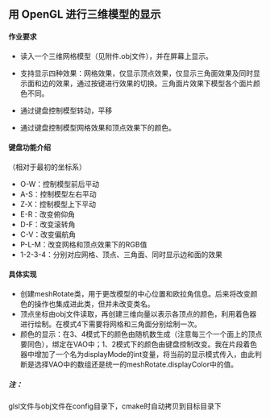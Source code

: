 ## 用 OpenGL 进行三维模型的显示

#### 作业要求

* 读入一个三维网格模型（见附件.obj文件），并在屏幕上显示。
* 支持显示四种效果：网格效果，仅显示顶点效果，仅显示三角面效果及同时显示面和边的效果，通过按键进行效果的切换。三角面片效果下模型各个面片颜色不同。

* 通过键盘控制模型转动，平移

* 通过键盘控制模型网格效果和顶点效果下的颜色。

####  键盘功能介绍 

（相对于最初的坐标系）

* O-W：控制模型前后平动
* A-S：控制模型左右平动
* Z-X：控制模型上下平动
* E-R：改变俯仰角
* D-F：改变滚转角
* C-V：改变偏航角
* P-L-M：改变网格和顶点效果下的RGB值
* 1-2-3-4：分别对应网格、顶点、三角面、同时显示边和面的效果

#### 具体实现

* 创建meshRotate类，用于更改模型的中心位置和欧拉角信息。后来将改变颜色的操作也集成进此类，但并未改变类名。
* 顶点坐标由obj文件读取，再创建三维向量以表示各顶点的颜色，利用着色器进行绘制。在模式4下需要将网格和三角面分别绘制一次。
* 颜色的显示：在3、4模式下的颜色由随机数生成（注意每三个一个面上的顶点要同色），绑定在VAO中；1、2模式下的颜色由键盘控制改变。我在片段着色器中增加了一个名为displayMode的int变量，将当前的显示模式传入，由此判断是选择VAO中的数组还是统一的meshRotate.displayColor中的值。

##### 注：

glsl文件与obj文件在config目录下，cmake时自动拷贝到目标目录下